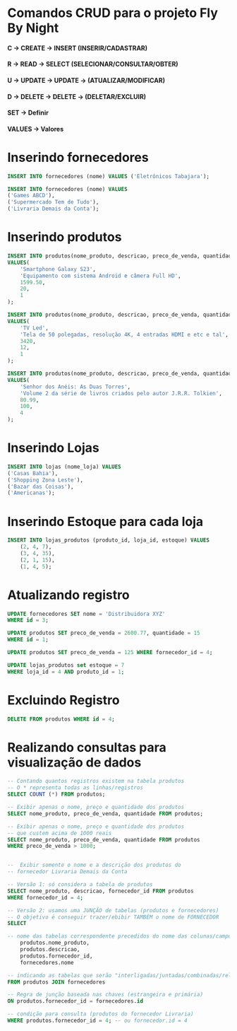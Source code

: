# Comandos CRUD para o projeto Fly By Night

#### C -> CREATE -> INSERT (INSERIR/CADASTRAR)
#### R -> READ -> SELECT (SELECIONAR/CONSULTAR/OBTER)
#### U -> UPDATE -> UPDATE -> (ATUALIZAR/MODIFICAR)
#### D -> DELETE -> DELETE -> (DELETAR/EXCLUIR)
#### SET -> Definir
#### VALUES -> Valores


# Inserindo fornecedores
```SQL
INSERT INTO fornecedores (nome) VALUES ('Eletrônicos Tabajara');

INSERT INTO fornecedores (nome) VALUES 
('Games ABCD'),
('Supermercado Tem de Tudo'),
('Livraria Demais da Conta');
```

# Inserindo produtos

```SQL
INSERT INTO produtos(nome_produto, descricao, preco_de_venda, quantidade, fornecedor_id)
VALUES(
    'Smartphone Galaxy S23',
    'Equipamento com sistema Android e câmera Full HD',
    1599.50,
    20,
    1
);
```

``` SQL
INSERT INTO produtos(nome_produto, descricao, preco_de_venda, quantidade, fornecedor_id)
VALUES(
    'TV Led',
    'Tela de 50 polegadas, resolução 4K, 4 entradas HDMI e etc e tal',
    3420,
    12,
    1
);
```

``` SQL
INSERT INTO produtos(nome_produto, descricao, preco_de_venda, quantidade, fornecedor_id)
VALUES(
    'Senhor dos Anéis: As Duas Torres',
    'Volume 2 da série de livros criados pelo autor J.R.R. Tolkien',
    80.99,
    100,
    4
);
```

# Inserindo Lojas

``` SQL
INSERT INTO lojas (nome_loja) VALUES 
('Casas Bahia'),
('Shopping Zona Leste'),
('Bazar das Coisas'),
('Americanas');
```

# Inserindo Estoque para cada loja

``` SQL
INSERT INTO lojas_produtos (produto_id, loja_id, estoque) VALUES
    (2, 4, 7), 
    (3, 4, 35),
    (2, 1, 15),
    (1, 4, 5);
```

# Atualizando registro

```SQL
UPDATE fornecedores SET nome = 'Distribuidora XYZ'
WHERE id = 3;
```

```SQL
UPDATE produtos SET preco_de_venda = 2600.77, quantidade = 15
WHERE id = 1;

UPDATE produtos SET preco_de_venda = 125 WHERE fornecedor_id = 4;

UPDATE lojas_produtos set estoque = 7 
WHERE loja_id = 4 AND produto_id = 1;
```

# Excluindo Registro

```SQL
DELETE FROM produtos WHERE id = 4;
```

# Realizando consultas para visualização de dados
```SQL
-- Contando quantos registros existem na tabela produtos
-- O * representa todas as linhas/registros
SELECT COUNT (*) FROM produtos;

-- Exibir apenas o nome, preço e quantidade dos produtos
SELECT nome_produto, preco_de_venda, quantidade FROM produtos;

-- Exibir apenas o nome, preço e quantidade dos produtos
-- que custem acima de 1000 reais 
SELECT nome_produto, preco_de_venda, quantidade FROM produtos
WHERE preco_de_venda > 1000;


--  Exibir somente o nome e a descrição dos produtos do
-- fornecedor Livraria Demais da Conta

-- Versão 1: só considera a tabela de produtos
SELECT nome_produto, descricao, fornecedor_id FROM produtos
WHERE fornecedor_id = 4;

-- Versão 2: usamos uma JUNÇÃO de tabelas (produtos e fornecedores)
-- O objetivo é conseguir trazer/ebibir TAMBÉM o nome de FORNECEDOR
SELECT 

-- nome das tabelas correspondente precedidos do nome das colunas/campos
    produtos.nome_produto, 
    produtos.descricao, 
    produtos.fornecedor_id,
    fornecedores.nome

-- indicando as tabelas que serão "interligadas/juntadas/combinadas/relacionas"
FROM produtos JOIN fornecedores

-- Regra de junção baseada nas chaves (estrangeira e primária)
ON produtos.fornecedor_id = fornecedores.id

-- condição para consulta (produtos do fornecedor Livraria)
WHERE produtos.fornecedor_id = 4; -- ou fornecedor.id = 4
```